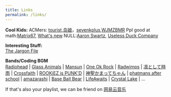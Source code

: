 ```yaml
---
title: Links
permalink: /links/
---
```


**Cool Kids:** 
 ACMers: [tourist](http://codeforces.com/profile/tourist),[岛娘](http://www.shuizilong.com/house/)，[sevenkplus](http://sevenkplus.com/),[WJMZBMR](https://sites.google.com/site/wjmzbmr/home)
 Ppl good at math:[Matrix67](http://www.matrix67.com/blog/), [What's new](https://terrytao.wordpress.com/)
 NULL:[Aaron Swartz](http://www.aaronsw.com/weblog/), [Useless Duck Company](https://www.youtube.com/user/nicholmikey)
           
            
 **Interesting Stuff:**    
 [The Jargon File](http://www.catb.org/jargon/html/) 
            
           
 **Bands/Coding BGM**    
 [Radiohead](http://www.wasteheadquarters.com/) | 
 [Glass Animals](http://www.glassanimals.eu/) | 
 [Mansun](http://rateyourmusic.com/artist/mansun) | 
 [One Ok Rock](http://www.oneokrock.com/) | 
 [Radwimps](http://radwimps.jp/) | 
 [凛として時雨](http://www.sigure.jp/) | 
 [Crossfaith](http://www.crossfaith.jp/) | 
 [ROOKiEZ is PUNK'D](http://www.rookiez-official.com/) | 
 [神聖かまってちゃん](http://wmg.jp/artist/kamattechan/) | 
 [phatmans after school](https://phatmansafterschool.com/) | 
 [amazarashi](http://www.amazarashi.com/) | 
 [Base Ball Bear](http://www.baseballbear.com/) | 
 [LifeAwaits](https://lifeawaitsband.bandcamp.com/releases) | 
 [Crystal Lake](http://crystallake.jp/) |
 ...
 
 If that's also your playlist, we can be friend on [网易云音乐](http://music.163.com/#/user/home?id=63382414)



  

